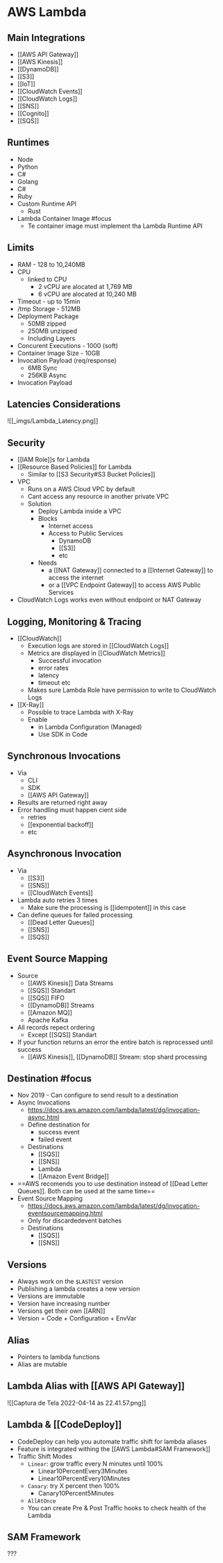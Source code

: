 # AWS Lambda
## Main Integrations
- [[AWS API Gateway]]
- [[AWS Kinesis]]
- [[DynamoDB]]
- [[S3]]
- [[IoT]]
- [[CloudWatch Events]] 
- [[CloudWatch Logs]]
- [[SNS]]
- [[Cognito]]
- [[SQS]]

## Runtimes
- Node
- Python
- C#
- Golang
- C#
- Ruby
- Custom Runtime API
	- Rust
- Lambda Container Image #focus 
	- Te container image must implement tha Lambda Runtime API

## Limits
- RAM - 128 to 10,240MB
- CPU
	- linked to CPU
		- 2 vCPU are alocated at 1,769 MB
		- 6 vCPU are alocated at 10,240 MB
- Timeout - up to 15min
- /tmp Storage - 512MB
- Deployment Package
	- 50MB zipped
	- 250MB unzipped
	- Including Layers
- Concurent Executions - 1000 (soft)
- Container Image Size - 10GB
- Invocation Payload (req/response)
	- 6MB Sync
	- 256KB Async
- Invocation Payload

## Latencies Considerations
![[_imgs/Lambda_Latency.png]]

## Security
- [[IAM Role]]s for Lambda
- [[Resource Based Policies]] for Lambda
	- Similar to [[S3 Security#S3 Bucket Policies]]
- VPC
	- Runs on a AWS Cloud VPC by default
	- Cant access any resource in another private VPC
	- Solution
		- Deploy Lambda inside a VPC
		- Blocks 
			- Internet access
			- Access to Public Services
				- DynamoDB
				- [[S3]] 
				- etc
		- Needs 
			- a [[NAT Gateway]] connected to a [[Internet Gateway]] to access the internet
			- or a [[VPC Endpoint Gateway]] to access AWS Public Services
- CloudWatch Logs works even without endpoint or NAT Gateway

## Logging, Monitoring & Tracing
- [[CloudWatch]]
	- Execution logs are stored in [[CloudWatch Logs]]
	- Metrics are displayed in [[CloudWatch Metrics]]
		- Successful invocation
		- error rates
		- latency
		- timeout etc
	- Makes sure Lambda Role have permission to write to CloudWatch Logs
- [[X-Ray]]
	- Possible to trace Lambda with X-Ray
	- Enable 
		- in Lambda Configuration (Managed)
		- Use SDK in Code

## Synchronous Invocations
- Via
	- CLI
	- SDK
	- [[AWS API Gateway]]
- Results are returned right away
- Error handling must happen cient side
	- retries
	- [[exponential backoff]]
	- etc

## Asynchronous Invocation
- Via
	- [[S3]]
	- [[SNS]]
	- [[CloudWatch Events]]
- Lambda auto retries 3 times
	- Make sure the processing is [[idempotent]] in this case
- Can define queues for failed processing
	- [[Dead Letter Queues]]
	- [[SNS]] 
	- [[SQS]]

## Event Source Mapping
- Source
	- [[AWS Kinesis]] Data Streams
	- [[SQS]] Standart
	- [[SQS]] FIFO
	- [[DynamoDB]] Streams
	- [[Amazon MQ]]
	- Apache Kafka
- All records repect ordering 
	- Except [[SQS]] Standart
- If your function returns an error the entire batch is reprocessed until success
	- [[AWS Kinesis]], [[DynamoDB]] Stream: stop shard processing

## Destination #focus 
* Nov 2019 - Can configure to send result to a destination
* Async Invocations
	* https://docs.aws.amazon.com/lambda/latest/dg/invocation-async.html
	* Define destination for
		* success event
		* failed event
	* Destinations 
		* [[SQS]]
		* [[SNS]]
		* Lambda
		* [[Amazon Event Bridge]]
* ==AWS recomends you to use destination instead of [[Dead Letter Queues]]. Both can be used at the same time==
* Event Source Mapping
	* https://docs.aws.amazon.com/lambda/latest/dg/invocation-eventsourcemapping.html
	* Only for discardedevent batches
	* Destinations
		* [[SQS]]
		* [[SNS]]

## Versions
- Always work on the `$LASTEST` version
- Publishing a lambda creates a new version
- Versions are immutable
- Version have increasing number
- Versions get their own [[ARN]]
- Version = Code + Configuration + EnvVar

## Alias
- Pointers to lambda functions
- Alias are mutable

## Lambda Alias with [[AWS API Gateway]]
![[Captura de Tela 2022-04-14 às 22.41.57.png]]

## Lambda & [[CodeDeploy]]
- CodeDeploy can help you automate traffic shift for lambda aliases
- Feature is integrated withing the [[AWS Lambda#SAM Framework]]
- Traffic Shift Modes
	- `Linear`: grow traffic every N minutes until 100%
		- Linear10PercentEvery3Minutes
		- Linear10PercentEvery10Minutes
	- `Canary`: try X percent then 100%
		- Canary10Percent5Minutes
	- `AllAtOnce`
	- You can create Pre & Post Traffic hooks to check health of the Lambda

## SAM Framework
???